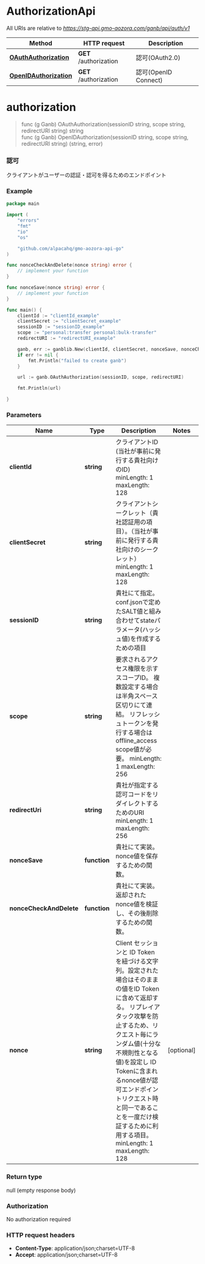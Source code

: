 # AuthorizationApi

All URIs are relative to *https://stg-api.gmo-aozora.com/ganb/api/auth/v1*

Method | HTTP request | Description
------------- | ------------- | -------------
[**OAuthAuthorization**](AuthorizationApi.md#authorization) | **GET** /authorization | 認可(OAuth2.0)
[**OpenIDAuthorization**](AuthorizationApi.md#authorization) | **GET** /authorization | 認可(OpenID Connect)

# **authorization**
> func (g Ganb) OAuthAuthorization(sessionID string, scope string, redirectURI string) string\
> func (g Ganb) OpenIDAuthorization(sessionID string, scope string, redirectURI string) (string, error)

### 認可

クライアントがユーザーの認証・認可を得るためのエンドポイント

### Example
```go
package main

import (
    "errors"
    "fmt"
    "io"
    "os"

    "github.com/alpacahq/gmo-aozora-api-go"
)

func nonceCheckAndDelete(nonce string) error {
    // implement your function
}

func nonceSave(nonce string) error {
    // implement your function
}

func main() {
    clientId := "clientId_example"
    clientSecret := "clientSecret_example"
    sessionID := "sessionID_example"
    scope := "personal:transfer personal:bulk-transfer"
    redirectURI := "redirectURI_example"

    ganb, err := ganblib.New(clientId, clientSecret, nonceSave, nonceCheckAndDelete)
    if err != nil {
        fmt.Println("failed to create ganb")
    }

    url := ganb.OAuthAuthorization(sessionID, scope, redirectURI)

    fmt.Println(url)

}
```

### Parameters

Name | Type | Description  | Notes
------------- | ------------- | ------------- | -------------
 **clientId** | **string**| クライアントID (当社が事前に発行する貴社向けのID)  minLength: 1 maxLength: 128  |
 **clientSecret** | **string**| クライアントシークレット（貴社認証用の項目）。（当社が事前に発行する貴社向けのシークレット）  minLength: 1 maxLength: 128  |
 **sessionID** | **string** | 貴社にて指定。conf.jsonで定めたSALT値と組み合わせてstateパラメータ(ハッシュ値)を作成するための項目 |
 **scope** | **string**| 要求されるアクセス権限を示すスコープID。 複数設定する場合は半角スペース区切りにて連結。 リフレッシュトークンを発行する場合は offline_access scope値が必要。  minLength: 1 maxLength: 256  |
 **redirectUri** | **string**| 貴社が指定する認可コードをリダイレクトするためのURI  minLength: 1 maxLength: 256  |
 **nonceSave** | **function** | 貴社にて実装。nonce値を保存するための関数。 |
 **nonceCheckAndDelete** | **function** | 貴社にて実装。返却されたnonce値を検証し、その後削除するための関数。 |
 **nonce** | **string**| Client セッションと ID Token を紐づける文字列。設定された場合はそのままの値をID Tokenに含めて返却する。 リプレイアタック攻撃を防止するため、リクエスト毎にランダム値(十分な不規則性となる値)を設定し ID Tokenに含まれるnonce値が認可エンドポイントリクエスト時と同一であることを一度だけ検証するために利用する項目。  minLength: 1 maxLength: 128  | [optional]

### Return type

null (empty response body)

### Authorization

No authorization required

### HTTP request headers

 - **Content-Type**: application/json;charset=UTF-8
 - **Accept**: application/json;charset=UTF-8
